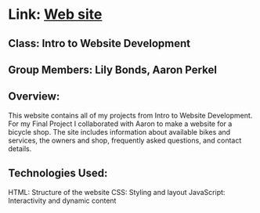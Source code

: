 # Link: <a href="https://lbonds.w3.uvm.edu/cs1080/sitemap.php">Web site</a>
## Class: Intro to Website Development
## Group Members: Lily Bonds, Aaron Perkel

## Overview: 
This website contains all of my projects from Intro to Website Development. For my Final Project I collaborated with Aaron to make a website for a bicycle shop. The site includes information about available bikes and services, the owners and shop, frequently asked questions, and contact details.

## Technologies Used:
HTML: Structure of the website
CSS: Styling and layout
JavaScript: Interactivity and dynamic content
